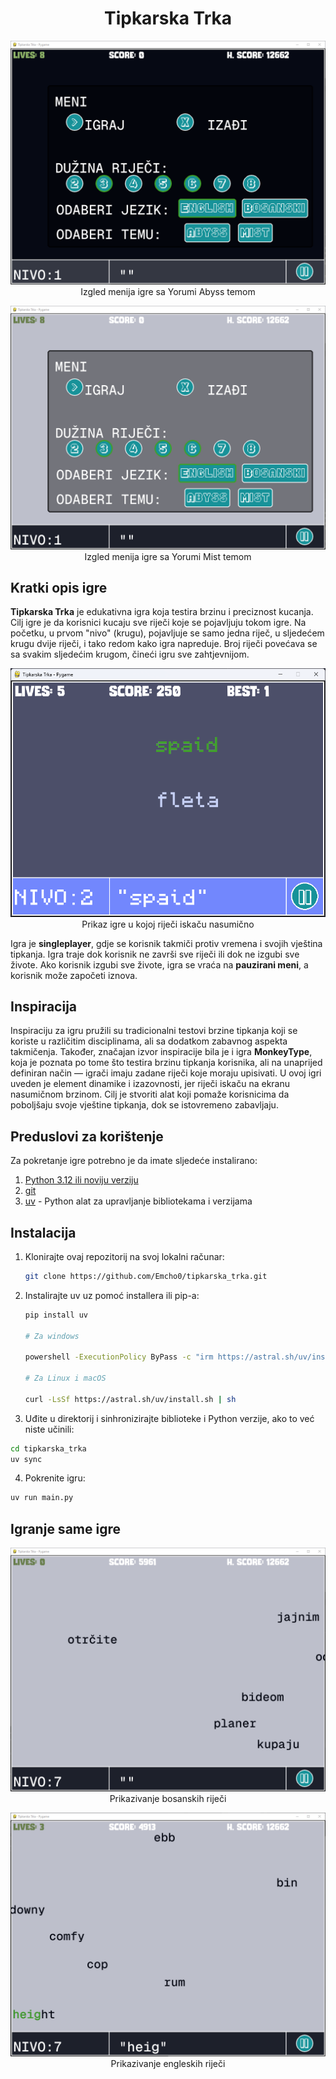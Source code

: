 <h1 align="center">Tipkarska Trka</h1>

<p align="center">
   <img src="assets/images/pocetna1.png" alt="Ekran igre">
   Izgled menija igre sa Yorumi Abyss temom
</p>

<p align="center">
   <img src="assets/images/pocetna2.png" alt="Ekran igre">
   Izgled menija igre sa Yorumi Mist temom
</p>

## Kratki opis igre

**Tipkarska Trka** je edukativna igra koja testira brzinu i preciznost kucanja. Cilj igre je da korisnici kucaju sve riječi koje se pojavljuju tokom igre. Na početku, u prvom "nivo" (krugu), pojavljuje se samo jedna riječ, u sljedećem krugu dvije riječi, i tako redom kako igra napreduje. Broj riječi povećava se sa svakim sljedećim krugom, čineći igru sve zahtjevnijom.

<p align="center">
   <img src="assets/images/gameplay.png" alt="Ekran igre">
   Prikaz igre u kojoj riječi iskaču nasumično
</p>

Igra je **singleplayer**, gdje se korisnik takmiči protiv vremena i svojih vještina tipkanja. Igra traje dok korisnik ne završi sve riječi ili dok ne izgubi sve živote. Ako korisnik izgubi sve živote, igra se vraća na **pauzirani meni**, a korisnik može započeti iznova.

## Inspiracija

Inspiraciju za igru pružili su tradicionalni testovi brzine tipkanja koji se koriste u različitim disciplinama, ali sa dodatkom zabavnog aspekta takmičenja. Također, značajan izvor inspiracije bila je i igra **MonkeyType**, koja je poznata po tome što testira brzinu tipkanja korisnika, ali na unaprijed definiran način — igrači imaju zadane riječi koje moraju upisivati. U ovoj igri uveden je element dinamike i izazovnosti, jer riječi iskaču na ekranu nasumičnom brzinom. Cilj je stvoriti alat koji pomaže korisnicima da poboljšaju svoje vještine tipkanja, dok se istovremeno zabavljaju.

## Preduslovi za korištenje

Za pokretanje igre potrebno je da imate sljedeće instalirano:

1. [Python 3.12 ili noviju verziju](https://www.python.org/downloads/)
2. [git](https://git-scm.com/downloads)
3. [uv](https://github.com/astral-sh/uv) - Python alat za upravljanje bibliotekama i verzijama

## Instalacija

1. Klonirajte ovaj repozitorij na svoj lokalni računar:
   ```bash
   git clone https://github.com/Emcho0/tipkarska_trka.git

2. Instalirajte uv uz pomoć installera ili pip-a:
    ```bash
    pip install uv
    
    # Za windows
    
    powershell -ExecutionPolicy ByPass -c "irm https://astral.sh/uv/install.ps1 | iex"
    
    # Za Linux i macOS
    
    curl -LsSf https://astral.sh/uv/install.sh | sh
    
3. Uđite u direktorij i sinhronizirajte biblioteke i Python verzije, ako to već niste učinili:
```bash
cd tipkarska_trka
uv sync
```
4. Pokrenite igru:
```bash
uv run main.py
```

## Igranje same igre

<p align="center">
   <img src="assets/images/bosanski.png" alt="Ekran igre">
    Prikazivanje bosanskih riječi
</p>


<p align="center">
   <img src="assets/images/engleski.png" alt="Ekran igre">
    Prikazivanje engleskih riječi
</p>